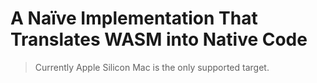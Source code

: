 # A Naïve Implementation That Translates WASM into Native Code

> Currently Apple Silicon Mac is the only supported target.
